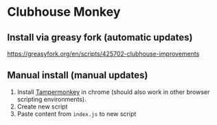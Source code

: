 # Clubhouse Monkey

## Install via greasy fork (automatic updates)

https://greasyfork.org/en/scripts/425702-clubhouse-improvements

## Manual install (manual updates)

1. Install [Tampermonkey](https://chrome.google.com/webstore/detail/tampermonkey/dhdgffkkebhmkfjojejmpbldmpobfkfo) in chrome (should also work in other browser scripting environments).
2. Create new script
3. Paste content from `index.js` to new script
